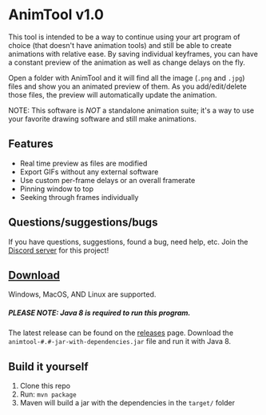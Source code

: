 # AnimTool v1.0

This tool is intended to be a way to continue using your art program of choice (that doesn't have animation tools) and still be able to create animations with relative ease. By saving individual keyframes, you can have a constant preview of the animation as well as change delays on the fly.

Open a folder with AnimTool and it will find all the image (`.png` and `.jpg`) files and show you an animated preview of them. As you add/edit/delete those files, the preview will automatically update the animation.

NOTE: This software is *NOT* a standalone animation suite; it's a way to use your favorite drawing software and still make animations.

## Features
- Real time preview as files are modified
- Export GIFs without any external software
- Use custom per-frame delays or an overall framerate
- Pinning window to top
- Seeking through frames individually

## Questions/suggestions/bugs
If you have questions, suggestions, found a bug, need help, etc. Join the [Discord server](https://discord.gg/yYegyr2) for this project!

## [Download](/releases)
Windows, MacOS, AND Linux are supported.

##### PLEASE NOTE: Java 8 is required to run this program.

The latest release can be found on the [releases](/releases) page. Download the `animtool-#.#-jar-with-dependencies.jar` file and run it with Java 8.

## Build it yourself
1. Clone this repo
2. Run: `mvn package`
3. Maven will build a jar with the dependencies in the `target/` folder
